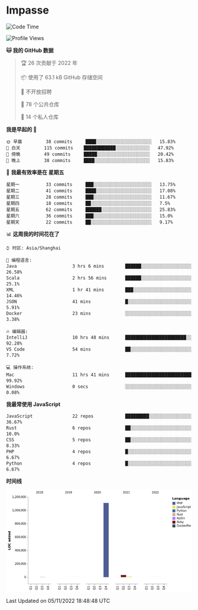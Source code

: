 # Impasse

<!--START_SECTION:waka-->
![Code Time](http://img.shields.io/badge/Code%20Time-1%2C611%20hrs%2020%20mins-blue)

![Profile Views](http://img.shields.io/badge/%E4%B8%AA%E4%BA%BA%E8%B5%84%E6%96%99%E8%A7%82%E7%9C%8B%E6%AC%A1%E6%95%B0-3-blue)

**🐱 我的 GitHub 数据** 

> 🏆 26 次贡献于 2022 年
 > 
> 📦  使用了 63.1 kB GitHub 存储空间 
 > 
> 🚫 不开放招聘
 > 
> 📜 78 个公共仓库 
 > 
> 🔑 14 个私人仓库  
 > 
**我是早起的 🐤** 

```text
🌞 早晨         38 commits     ████░░░░░░░░░░░░░░░░░░░░░   15.83% 
🌆 白天         115 commits    ████████████░░░░░░░░░░░░░   47.92% 
🌃 傍晚         49 commits     █████░░░░░░░░░░░░░░░░░░░░   20.42% 
🌙 晚上         38 commits     ████░░░░░░░░░░░░░░░░░░░░░   15.83%

```
📅 **我最有效率是在 星期五** 

```text
星期一          33 commits     ███░░░░░░░░░░░░░░░░░░░░░░   13.75% 
星期二          41 commits     ████░░░░░░░░░░░░░░░░░░░░░   17.08% 
星期三          28 commits     ███░░░░░░░░░░░░░░░░░░░░░░   11.67% 
星期四          18 commits     ██░░░░░░░░░░░░░░░░░░░░░░░   7.5% 
星期五          62 commits     ██████░░░░░░░░░░░░░░░░░░░   25.83% 
星期六          36 commits     ███░░░░░░░░░░░░░░░░░░░░░░   15.0% 
星期天          22 commits     ██░░░░░░░░░░░░░░░░░░░░░░░   9.17%

```


📊 **这周我的时间花在了** 

```text
⌚︎ 时区: Asia/Shanghai

💬 编程语言: 
Java                     3 hrs 6 mins        ██████░░░░░░░░░░░░░░░░░░░   26.58% 
Scala                    2 hrs 56 mins       ██████░░░░░░░░░░░░░░░░░░░   25.1% 
XML                      1 hr 41 mins        ███░░░░░░░░░░░░░░░░░░░░░░   14.46% 
JSON                     41 mins             █░░░░░░░░░░░░░░░░░░░░░░░░   5.91% 
Docker                   23 mins             ░░░░░░░░░░░░░░░░░░░░░░░░░   3.38%

🔥 编辑器: 
IntelliJ                 10 hrs 48 mins      ███████████████████████░░   92.28% 
VS Code                  54 mins             ██░░░░░░░░░░░░░░░░░░░░░░░   7.72%

💻 操作系统: 
Mac                      11 hrs 41 mins      █████████████████████████   99.92% 
Windows                  0 secs              ░░░░░░░░░░░░░░░░░░░░░░░░░   0.08%

```

**我最常使用 JavaScript** 

```text
JavaScript               22 repos            █████████░░░░░░░░░░░░░░░░   36.67% 
Rust                     6 repos             ██░░░░░░░░░░░░░░░░░░░░░░░   10.0% 
CSS                      5 repos             ██░░░░░░░░░░░░░░░░░░░░░░░   8.33% 
PHP                      4 repos             █░░░░░░░░░░░░░░░░░░░░░░░░   6.67% 
Python                   4 repos             █░░░░░░░░░░░░░░░░░░░░░░░░   6.67%

```


**时间线**

![Chart not found](https://raw.githubusercontent.com/impasse/impasse/master/charts/bar_graph.png) 


 Last Updated on 05/11/2022 18:48:48 UTC
<!--END_SECTION:waka-->
